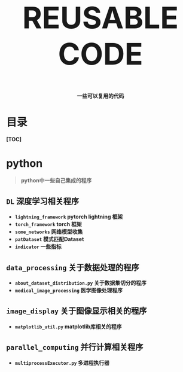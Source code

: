 <div style="width: 100%;
            text-align:center;" > 
    <div style="width: 100%; height: 100px;"></div>
    <h1 style = "font-size: 80px;">  REUSABLE CODE</h1>
    <span>
        <b>一些可以复用的代码<b>		
    </span>
</div>
<div style="page-break-after: always;"></div>

# 目录

[TOC]

<div style="page-break-after: always;"></div>

# python

> python中一些自己集成的程序

## `DL` 深度学习相关程序

* `lightning_framework` pytorch lightning 框架
* `torch_framework` torch 框架
* `some_networks` 网络模型收集
* `patDataset` 模式匹配Dataset
* `indicator` 一些指标



## `data_processing` 关于数据处理的程序

* `about_dataset_distribution.py` 关于数据集切分的程序
* `medical_image_processing` 医学图像处理程序



## `image_display` 关于图像显示相关的程序

* `matplotlib_util.py` matplotlib库相关的程序



## `parallel_computing`  并行计算相关程序

* `multiprocessExecutor.py` 多进程执行器



